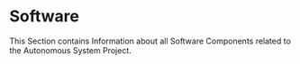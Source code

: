 # Software

This Section contains Information about all Software Components related to the Autonomous System Project.